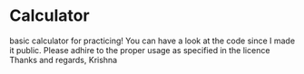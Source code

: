 # Calculator
basic calculator for practicing!
You can have a look at the code since I made it public.
Please adhire to the proper usage as specified in the licence
Thanks and regards,
Krishna
